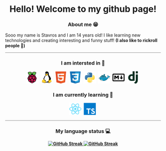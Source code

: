 <div>
    <h1 align=center>Hello! Welcome to my github page!</h2>
</div>

<div>
    <h3 align=center>About me 😁</h3>
    <p>Sooo my name is Stavros and I am 14 years old! I like learning new technologies and creating interesting and funny stuff! <b>(I also like to rickroll people 🤣)<b></p>
</div>

<hr style="height:1px;border-width:0;color:gray;background-color:gray">

<div align=center>
    <h3>I am intersted in 🤔</h3>
    <img src="https://github.com/devicons/devicon/raw/master/icons/raspberrypi/raspberrypi-original.svg" title="RaspberryPi" alt="RaspberryPi" width=40 height=40/>&nbsp;
    <img src="https://github.com/devicons/devicon/raw/master/icons/linux/linux-original.svg" title="Linux" alt="Linux" width=40 height=40/>&nbsp;
    <img src="https://github.com/devicons/devicon/raw/master/icons/html5/html5-original.svg" title="Html" alt="Html" width=40 height=40/>&nbsp;
    <img src="https://github.com/devicons/devicon/raw/master/icons/css3/css3-original.svg" title="Css" alt="Css" width=40 height=40/>&nbsp;
    <img src="https://github.com/devicons/devicon/raw/master/icons/python/python-original.svg" title="Python" alt="Python" width=40 height=40/>&nbsp;
    <img src="https://github.com/devicons/devicon/raw/master/icons/docker/docker-original.svg" title="Docker" alt="Docker" width=40 height=40/>&nbsp;
    <img src="https://github.com/devicons/devicon/raw/master/icons/markdown/markdown-original.svg" title="Markdown" alt="Markdown" width=40 height=40/>&nbsp;
    <img src="https://github.com/devicons/devicon/raw/master/icons/django/django-plain.svg" title="Django" alt="Django" width=40 height=40/>&nbsp;
</div>

<div align=center>
    <h3>I am currently learning 🧐</h3>
    <img src="https://github.com/devicons/devicon/raw/master/icons/react/react-original.svg" title="React" alt="React" width=40 height=40/>&nbsp;
    <img src="https://github.com/devicons/devicon/raw/master/icons/typescript/typescript-original.svg" title="Typescript" alt="Typescript" width=40 height=40/>&nbsp;
</div>

<hr style="height:1px;border-width:0;color:gray;background-color:gray">

<div align="center">
    <h3>My language status 💻</h3>
    <a href="https://git.io/streak-stats">
        <img src="https://streak-stats.demolab.com/?user=steveiliop56" alt="GitHub Streak">
    </a>
    <a href="https://github.com/anuraghazra/github-readme-stats">
        <img src="https://github-readme-stats.vercel.app/api/top-langs/?username=steveiliop56" alt="GitHub Streak" width=auto height=195px>
    </a>
</div>
